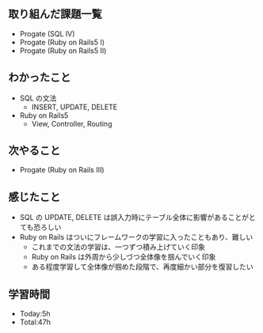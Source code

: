 ## 取り組んだ課題一覧
- Progate (SQL Ⅳ)
- Progate (Ruby on Rails5 Ⅰ)
- Progate (Ruby on Rails5 Ⅱ)
## わかったこと
- SQL の文法
  - INSERT, UPDATE, DELETE
- Ruby on Rails5
  - View, Controller, Routing
## 次やること
- Progate (Ruby on Rails Ⅲ) 
## 感じたこと
- SQL の UPDATE, DELETE は誤入力時にテーブル全体に影響があることがとても恐ろしい
- Ruby on Rails はついにフレームワークの学習に入ったこともあり、難しい
  - これまでの文法の学習は、一つずつ積み上げていく印象
  - Ruby on Rails は外周から少しづつ全体像を掴んでいく印象
  - ある程度学習して全体像が掴めた段階で、再度細かい部分を復習したい
## 学習時間
- Today:5h
- Total:47h
